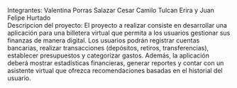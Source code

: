 Integrantes: Valentina Porras Salazar
Cesar Camilo Tulcan Erira y
 Juan Felipe Hurtado  
 Descripcion del proyecto: El proyecto a realizar consiste en desarrollar una aplicación para una billetera virtual que permita a los usuarios gestionar sus finanzas de manera digital. Los usuarios podrán registrar cuentas bancarias, realizar transacciones (depósitos, retiros, transferencias), establecer presupuestos y categorizar gastos. Además, la aplicación deberá mostrar estadísticas financieras, generar reportes y contar con un asistente virtual que ofrezca recomendaciones basadas en el historial del usuario.

